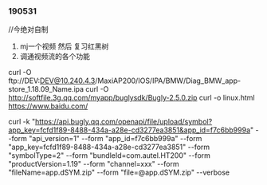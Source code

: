 
### 190531

//今绝对自制

1. mj一个视频 然后 复习红黑树
2. 调通视频流的各个功能




curl -O ftp://DEV:DEV@10.240.4.3/MaxiAP200/IOS/IPA/BMW/Diag_BMW_app-store_1.18.09_Name.ipa
curl -O http://softfile.3g.qq.com/myapp/buglysdk/Bugly-2.5.0.zip
curl -o linux.html https://www.baidu.com/

curl -k "https://api.bugly.qq.com/openapi/file/upload/symbol?app_key=fcfd1f89-8488-434a-a28e-cd3277ea3851&app_id=f7c6bb999a" --form "api_version=1" --form "app_id=f7c6bb999a" --form "app_key=fcfd1f89-8488-434a-a28e-cd3277ea3851" --form "symbolType=2"  --form "bundleId=com.autel.HT200" --form "productVersion=1.19" --form "channel=xxx" --form "fileName=app.dSYM.zip" --form "file=@app.dSYM.zip" --verbose
